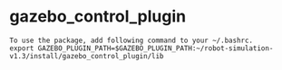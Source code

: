 # gazebo_control_plugin

```
To use the package, add following command to your ~/.bashrc.
export GAZEBO_PLUGIN_PATH=$GAZEBO_PLUGIN_PATH:~/robot-simulation-v1.3/install/gazebo_control_plugin/lib
```
